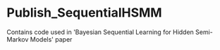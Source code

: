 # Publish_SequentialHSMM
Contains code used in 'Bayesian Sequential Learning for Hidden Semi-Markov Models' paper
